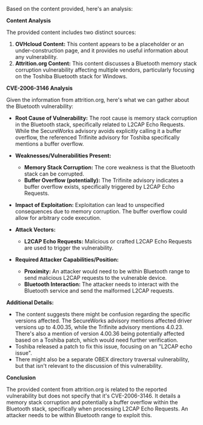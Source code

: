 Based on the content provided, here's an analysis:

**Content Analysis**

The provided content includes two distinct sources:

1.  **OVHcloud Content:** This content appears to be a placeholder or an under-construction page, and it provides no useful information about any vulnerability.
2.  **Attrition.org Content:** This content discusses a Bluetooth memory stack corruption vulnerability affecting multiple vendors, particularly focusing on the Toshiba Bluetooth stack for Windows.

**CVE-2006-3146 Analysis**

Given the information from attrition.org, here's what we can gather about the Bluetooth vulnerability:

*   **Root Cause of Vulnerability:** The root cause is memory stack corruption in the Bluetooth stack, specifically related to L2CAP Echo Requests. While the SecureWorks advisory avoids explicitly calling it a buffer overflow, the referenced Trifinite advisory for Toshiba specifically mentions a buffer overflow.

*   **Weaknesses/Vulnerabilities Present:**
    *   **Memory Stack Corruption:** The core weakness is that the Bluetooth stack can be corrupted.
    *   **Buffer Overflow (potentially):** The Trifinite advisory indicates a buffer overflow exists, specifically triggered by L2CAP Echo Requests.

*   **Impact of Exploitation:** Exploitation can lead to unspecified consequences due to memory corruption. The buffer overflow could allow for arbitrary code execution.

*   **Attack Vectors:**
    *   **L2CAP Echo Requests:** Malicious or crafted L2CAP Echo Requests are used to trigger the vulnerability.

*   **Required Attacker Capabilities/Position:**
    *   **Proximity:** An attacker would need to be within Bluetooth range to send malicious L2CAP requests to the vulnerable device.
    *   **Bluetooth Interaction:** The attacker needs to interact with the Bluetooth service and send the malformed L2CAP requests.

**Additional Details:**

*   The content suggests there might be confusion regarding the specific versions affected. The SecureWorks advisory mentions affected driver versions up to 4.00.35, while the Trifinite advisory mentions 4.0.23.  There's also a mention of version 4.00.36 being potentially affected based on a Toshiba patch, which would need further verification.
*   Toshiba released a patch to fix this issue, focusing on an "L2CAP echo issue".
*   There might also be a separate OBEX directory traversal vulnerability, but that isn't relevant to the discussion of this vulnerability.

**Conclusion**

The provided content from attrition.org is related to the reported vulnerability but does not specify that it's CVE-2006-3146. It details a memory stack corruption and potentially a buffer overflow within the Bluetooth stack, specifically when processing L2CAP Echo Requests. An attacker needs to be within Bluetooth range to exploit this.